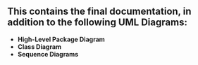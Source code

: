 ## This contains the final documentation, in addition to the following UML Diagrams:
- **High-Level Package Diagram**
- **Class Diagram**
- **Sequence Diagrams**
